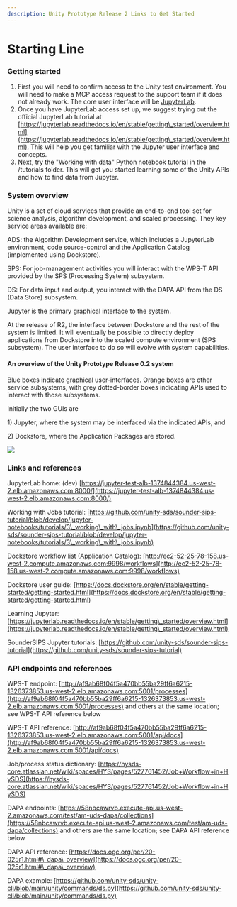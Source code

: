 ```yaml
---
description: Unity Prototype Release 2 Links to Get Started
---
```


# Starting Line

### **Getting started**

1. First you will need to confirm access to the Unity test environment. You will need to make a MCP access request to the support team if it does not already work. The core user interface will be [JupyterLab](https://jupyter-test-alb-1374844384.us-west-2.elb.amazonaws.com:8000/).
2. Once you have JupyterLab access set up, we suggest trying out the official JupyterLab tutorial at [https://jupyterlab.readthedocs.io/en/stable/getting\_started/overview.html](https://jupyterlab.readthedocs.io/en/stable/getting\_started/overview.html). This will help you get familiar with the Jupyter user interface and concepts.
3. Next, try the "Working with data" Python notebook tutorial in the /tutorials folder. This will get you started learning some of the Unity APIs and how to find data from Jupyter.



### **System overview**

Unity is a set of cloud services that provide an end-to-end tool set for science analysis, algorithm development, and scaled processing. They key service areas available are:

ADS: the Algorithm Development service, which includes a JupyterLab environment, code source-control and the Application Catalog (implemented using Dockstore).

SPS: For job-management activities you will interact with the WPS-T API provided by the SPS (Processing System) subsystem.&#x20;

DS: For data input and output, you interact with the DAPA API from the DS (Data Store) subsystem.

Jupyter is the primary graphical interface to the system.&#x20;

At the release of R2, the interface between Dockstore and the rest of the system is limited. It will eventually be possible to directly deploy applications from Dockstore into the scaled compute environment (SPS subsystem). The user interface to do so will evolve with system capabilities.

#### **An overview of the Unity Prototype Release 0.2 system**

Blue boxes indicate graphical user-interfaces. Orange boxes are other service subsystems, with grey dotted-border boxes indicating APIs used to interact with those subsystems.

Initially the two GUIs are&#x20;

1\) Jupyter, where the system may be interfaced via the indicated APIs, and

2\) Dockstore, where the Application Packages are stored.

![](https://documents.lucid.app/documents/2eaf0390-bb79-4c4d-af02-e7f64e0914a3/pages/.2F-os\_15SZe?a=6273\&x=5292\&y=661\&w=1141\&h=1342\&store=1\&accept=image%2F\*\&auth=LCA%204ffb33e23d9c8212fca25bf036f885be2e9a068b-ts%3D1659395518)

### **Links and references**

JupyterLab home: (dev) [https://jupyter-test-alb-1374844384.us-west-2.elb.amazonaws.com:8000/](https://jupyter-test-alb-1374844384.us-west-2.elb.amazonaws.com:8000/)

Working with Jobs tutorial: [https://github.com/unity-sds/sounder-sips-tutorial/blob/develop/jupyter-notebooks/tutorials/3\_working\_with\_jobs.ipynb](https://github.com/unity-sds/sounder-sips-tutorial/blob/develop/jupyter-notebooks/tutorials/3\_working\_with\_jobs.ipynb)

Dockstore workflow list (Application Catalog): [http://ec2-52-25-78-158.us-west-2.compute.amazonaws.com:9998/workflows](http://ec2-52-25-78-158.us-west-2.compute.amazonaws.com:9998/workflows)

Dockstore user guide: [https://docs.dockstore.org/en/stable/getting-started/getting-started.html](https://docs.dockstore.org/en/stable/getting-started/getting-started.html)

Learning Jupyter: [https://jupyterlab.readthedocs.io/en/stable/getting\_started/overview.html](https://jupyterlab.readthedocs.io/en/stable/getting\_started/overview.html)

SounderSIPS Jupyter tutorials: [https://github.com/unity-sds/sounder-sips-tutorial](https://github.com/unity-sds/sounder-sips-tutorial)

### **API endpoints and references**

WPS-T endpoint: [http://af9ab68f04f5a470bb55ba29ff6a6215-1326373853.us-west-2.elb.amazonaws.com:5001/processes](http://af9ab68f04f5a470bb55ba29ff6a6215-1326373853.us-west-2.elb.amazonaws.com:5001/processes) and others at the same location; see WPS-T API reference below

WPS-T API reference: [http://af9ab68f04f5a470bb55ba29ff6a6215-1326373853.us-west-2.elb.amazonaws.com:5001/api/docs](http://af9ab68f04f5a470bb55ba29ff6a6215-1326373853.us-west-2.elb.amazonaws.com:5001/api/docs)

Job/process status dictionary: [https://hysds-core.atlassian.net/wiki/spaces/HYS/pages/527761452/Job+Workflow+in+HySDS](https://hysds-core.atlassian.net/wiki/spaces/HYS/pages/527761452/Job+Workflow+in+HySDS)

DAPA endpoints: [https://58nbcawrvb.execute-api.us-west-2.amazonaws.com/test/am-uds-dapa/collections](https://58nbcawrvb.execute-api.us-west-2.amazonaws.com/test/am-uds-dapa/collections) and others are the same location; see DAPA API reference below

DAPA API reference: [https://docs.ogc.org/per/20-025r1.html#\_dapa\_overview](https://docs.ogc.org/per/20-025r1.html#\_dapa\_overview)

DAPA example: [https://github.com/unity-sds/unity-cli/blob/main/unity/commands/ds.py](https://github.com/unity-sds/unity-cli/blob/main/unity/commands/ds.py)

